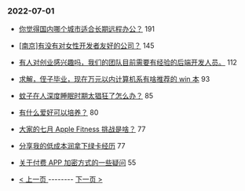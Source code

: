 ### 2022-07-01 
- [你觉得国内哪个城市适合长期远程办公？](https://www.v2ex.com/t/863366) 191
- [[南京]有没有对女性开发者友好的公司？](https://www.v2ex.com/t/863380) 145
- [有人对创业感兴趣吗，我们的团队目前需要有经验的后端开发人员。](https://www.v2ex.com/t/863374) 112
- [求解，侄子毕业，现在万元以内计算机系有啥推荐的 win 本](https://www.v2ex.com/t/863309) 93
- [蚊子在人深度睡眠时期太猖狂了怎么办？](https://www.v2ex.com/t/863357) 85
- [有什么爱好可以培养？](https://www.v2ex.com/t/863336) 80
- [大家的七月 Apple Fitness 挑战是啥？](https://www.v2ex.com/t/863358) 77
- [分享我的低成本润拿下绿卡经历](https://www.v2ex.com/t/863413) 77
- [关于付费 APP 加密方式的一些疑问](https://www.v2ex.com/t/863351) 55 

- [ < 上一页 ](https://github.com/able8/v2ex-hot-record/blob/master/2022-06-30.md) -------- [ 下一页 > ](https://github.com/able8/v2ex-hot-record/blob/master/2022-07-02.md)